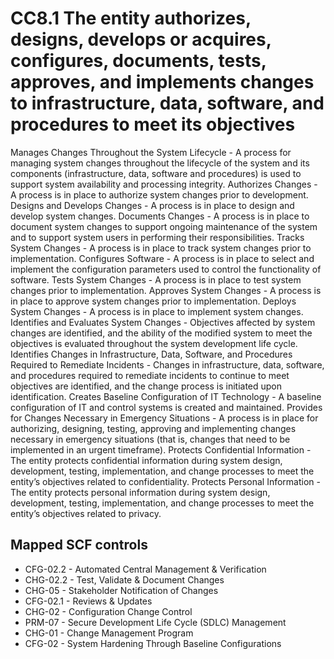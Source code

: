# CC8.1 The entity authorizes, designs, develops or acquires, configures, documents, tests, approves, and implements changes to infrastructure, data, software, and procedures to meet its objectives
Manages Changes Throughout the System Lifecycle - A process for managing system changes throughout the lifecycle of the system and its components (infrastructure, data, software and procedures) is used to support system availability and processing integrity. Authorizes Changes - A process is in place to authorize system changes prior to development. Designs and Develops Changes - A process is in place to design and develop system changes. Documents Changes - A process is in place to document system changes to support ongoing maintenance of the system and to support system users in performing their responsibilities. Tracks System Changes - A process is in place to track system changes prior to implementation. Configures Software - A process is in place to select and implement the configuration parameters used to control the functionality of software. Tests System Changes - A process is in place to test system changes prior to implementation. Approves System Changes - A process is in place to approve system changes prior to implementation. Deploys System Changes - A process is in place to implement system changes. Identifies and Evaluates System Changes - Objectives affected by system changes are identified, and the ability of the modified system to meet the objectives is evaluated throughout the system development life cycle. Identifies Changes in Infrastructure, Data, Software, and Procedures Required to Remediate Incidents - Changes in infrastructure, data, software, and procedures required to remediate incidents to continue to meet objectives are identified, and the change process is initiated upon identification. Creates Baseline Configuration of IT Technology - A baseline configuration of IT and control systems is created and maintained. Provides for Changes Necessary in Emergency Situations - A process is in place for authorizing, designing, testing, approving and implementing changes necessary in emergency situations (that is, changes that need to be implemented in an urgent timeframe). Protects Confidential Information - The entity protects confidential information during system design, development, testing, implementation, and change processes to meet the entity’s objectives related to confidentiality. Protects Personal Information - The entity protects personal information during system design, development, testing, implementation, and change processes to meet the entity’s objectives related to privacy.
## Mapped SCF controls
- CFG-02.2 - Automated Central Management & Verification
- CHG-02.2 - Test, Validate & Document Changes
- CHG-05 - Stakeholder Notification of Changes
- CFG-02.1 - Reviews & Updates
- CHG-02 - Configuration Change Control
- PRM-07 - Secure Development Life Cycle (SDLC) Management
- CHG-01 - Change Management Program
- CFG-02 - System Hardening Through Baseline Configurations